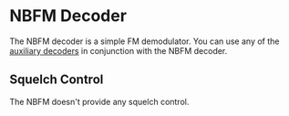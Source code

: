 # NBFM Decoder #

The NBFM decoder is a simple FM demodulator.  You can use any of the [auxiliary decoders](Decoders_V0.3.0) in conjunction with the NBFM decoder.

## Squelch Control ##

The NBFM doesn't provide any squelch control.